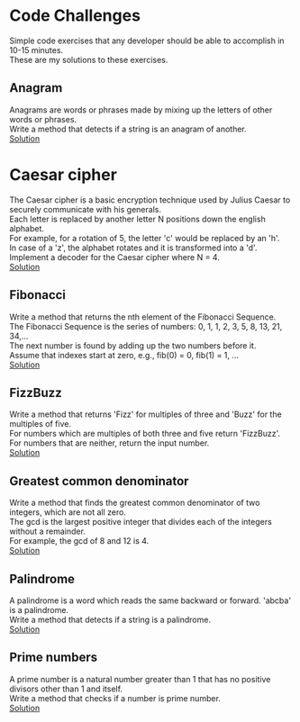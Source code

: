# Code Challenges
Simple code exercises that any developer should be able to accomplish in 10-15 minutes.<br />
These are my solutions to these exercises.

## Anagram
Anagrams are words or phrases made by mixing up the letters of other words or phrases.<br />
Write a method that detects if a string is an anagram of another.<br />
[Solution](./src/Anagram/Program.cs)

# Caesar cipher
The Caesar cipher is a basic encryption technique used by Julius Caesar to securely communicate with his generals.<br />
Each letter is replaced by another letter N positions down the english alphabet.<br />
For example, for a rotation of 5, the letter 'c' would be replaced by an 'h'.<br />
In case of a 'z', the alphabet rotates and it is transformed into a 'd'.<br />
Implement a decoder for the Caesar cipher where N = 4.<br />
[Solution](./src/CaesarCipher/Program.cs)

## Fibonacci
Write a method that returns the nth element of the Fibonacci Sequence.<br />
The Fibonacci Sequence is the series of numbers: 0, 1, 1, 2, 3, 5, 8, 13, 21, 34,...<br />
The next number is found by adding up the two numbers before it.<br />
Assume that indexes start at zero, e.g., fib(0) = 0, fib(1) = 1, ...<br />
[Solution](./src/FibonacciNumber/Program.cs)

## FizzBuzz
Write a method that returns 'Fizz' for multiples of three and 'Buzz' for the multiples of five.<br />
For numbers which are multiples of both three and five return 'FizzBuzz'.<br />
For numbers that are neither, return the input number.<br />
[Solution](./src/FizzBuzz/Program.cs)

## Greatest common denominator
Write a method that finds the greatest common denominator of two integers, which are not all zero.<br />
The gcd is the largest positive integer that divides each of the integers without a remainder.<br />
For example, the gcd of 8 and 12 is 4.<br />
[Solution](./src/GreatestCommonDenominator/Program.cs)

## Palindrome
A palindrome is a word which reads the same backward or forward. 'abcba' is a palindrome.<br />
Write a method that detects if a string is a palindrome.<br />
[Solution](./src/Palindrome/Program.cs)

## Prime numbers
A prime number is a natural number greater than 1 that has no positive divisors other than 1 and itself.<br />
Write a method that checks if a number is prime number.<br />
[Solution](./src/PrimeNumber/Program.cs)